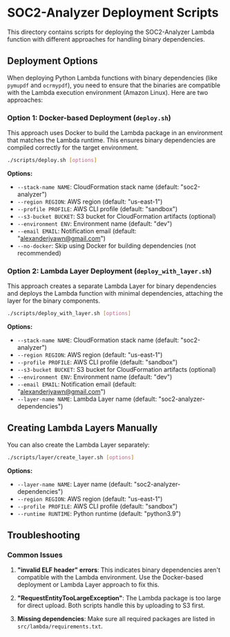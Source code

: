 # SOC2-Analyzer Deployment Scripts

This directory contains scripts for deploying the SOC2-Analyzer Lambda function with different approaches for handling binary dependencies.

## Deployment Options

When deploying Python Lambda functions with binary dependencies (like `pymupdf` and `ocrmypdf`), you need to ensure that the binaries are compatible with the Lambda execution environment (Amazon Linux). Here are two approaches:

### Option 1: Docker-based Deployment (`deploy.sh`)

This approach uses Docker to build the Lambda package in an environment that matches the Lambda runtime. This ensures binary dependencies are compiled correctly for the target environment.

```bash
./scripts/deploy.sh [options]
```

**Options:**
- `--stack-name NAME`: CloudFormation stack name (default: "soc2-analyzer")
- `--region REGION`: AWS region (default: "us-east-1")
- `--profile PROFILE`: AWS CLI profile (default: "sandbox")
- `--s3-bucket BUCKET`: S3 bucket for CloudFormation artifacts (optional)
- `--environment ENV`: Environment name (default: "dev")
- `--email EMAIL`: Notification email (default: "alexanderjyawn@gmail.com")
- `--no-docker`: Skip using Docker for building dependencies (not recommended)

### Option 2: Lambda Layer Deployment (`deploy_with_layer.sh`)

This approach creates a separate Lambda Layer for binary dependencies and deploys the Lambda function with minimal dependencies, attaching the layer for the binary components.

```bash
./scripts/deploy_with_layer.sh [options]
```

**Options:**
- `--stack-name NAME`: CloudFormation stack name (default: "soc2-analyzer")
- `--region REGION`: AWS region (default: "us-east-1")
- `--profile PROFILE`: AWS CLI profile (default: "sandbox")
- `--s3-bucket BUCKET`: S3 bucket for CloudFormation artifacts (optional)
- `--environment ENV`: Environment name (default: "dev")
- `--email EMAIL`: Notification email (default: "alexanderjyawn@gmail.com")
- `--layer-name NAME`: Lambda Layer name (default: "soc2-analyzer-dependencies")

## Creating Lambda Layers Manually

You can also create the Lambda Layer separately:

```bash
./scripts/layer/create_layer.sh [options]
```

**Options:**
- `--layer-name NAME`: Layer name (default: "soc2-analyzer-dependencies")
- `--region REGION`: AWS region (default: "us-east-1")
- `--profile PROFILE`: AWS CLI profile (default: "sandbox")
- `--runtime RUNTIME`: Python runtime (default: "python3.9")

## Troubleshooting

### Common Issues

1. **"invalid ELF header" errors**: This indicates binary dependencies aren't compatible with the Lambda environment. Use the Docker-based deployment or Lambda Layer approach to fix this.

2. **"RequestEntityTooLargeException"**: The Lambda package is too large for direct upload. Both scripts handle this by uploading to S3 first.

3. **Missing dependencies**: Make sure all required packages are listed in `src/lambda/requirements.txt`. 
